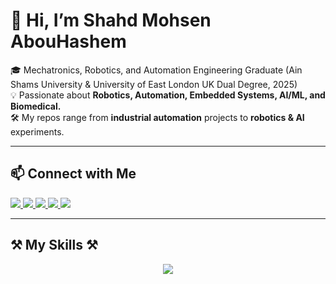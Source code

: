 # 👋 Hi, I’m Shahd Mohsen AbouHashem  

🎓 Mechatronics, Robotics, and Automation Engineering Graduate (Ain Shams University & University of East London UK Dual Degree, 2025)  
💡 Passionate about **Robotics, Automation, Embedded Systems, AI/ML, and Biomedical.**  
🛠️ My repos range from **industrial automation** projects to **robotics & AI** experiments. 

---

## 📫 Connect with Me  

<a href="mailto:shahdabouhashem02@gmail.com">
    <img src="https://img.shields.io/badge/Gmail-333333?style=for-the-badge&logo=gmail&logoColor=red" />
</a>
<a href="https://www.linkedin.com/in/shahd-m-abouhashem/" target="_blank">
    <img src="https://img.shields.io/badge/LinkedIn-0077B5?style=for-the-badge&logo=linkedin&logoColor=white" />
</a>
<a href="https://www.coursera.org/user/17809cedfa1668b1857e295aac449c2c" target="_blank">
    <img src="https://img.shields.io/badge/Coursera-0056D2?style=for-the-badge&logo=Coursera&logoColor=white" />
</a>
<a href="https://www.udemy.com/user/shahd-abouhashem-2/" target="_blank">
    <img src="https://img.shields.io/badge/Udemy-A435F0?style=for-the-badge&logo=Udemy&logoColor=white" />
</a>
<a href="https://wuzzuf.net/me/shahd-abouhashem-59463e1ec0?utm_medium=other&utm_source=referral" target="_blank">
    <img src="https://img.shields.io/badge/Wuzzuf-2C8EBB?style=for-the-badge&logoColor=white" />
</a>

---

## ⚒️ My Skills ⚒️ 

<p align="center">
  <a href="https://skillicons.dev">
    <img src="https://skillicons.dev/icons?i=c,eclipse,py,raspberrypi,ros,unity,vscode,arduino,autocad,ai,pytorch,github,matlab" />
  </a>
</p>
